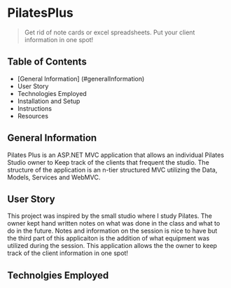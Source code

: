 # PilatesPlus   
 >Get rid of note cards or excel spreadsheets.  Put your client information in one spot!  
## Table of Contents
* [General Information] (#generalInformation)
* User Story
* Technologies Employed
* Installation and Setup
* Instructions
* Resources
## General Information  
Pilates Plus is an ASP.NET MVC application that allows an individual Pilates Studio owner to Keep track of the clients that frequent the studio. The structure
of the application is an n-tier structured MVC utilizing the Data, Models, Services and WebMVC.  
## User Story  
This project was inspired by the small studio where I study Pilates.  The owner kept hand written notes on what was done in the class and what to do in the future. Notes and information on the session is nice to have but the third part of this applicaiton is the addition of what equipment was utilized 
during the session. This application allows the the owner to keep track of the client information in one spot!   
## Technolgies Employed  

  
